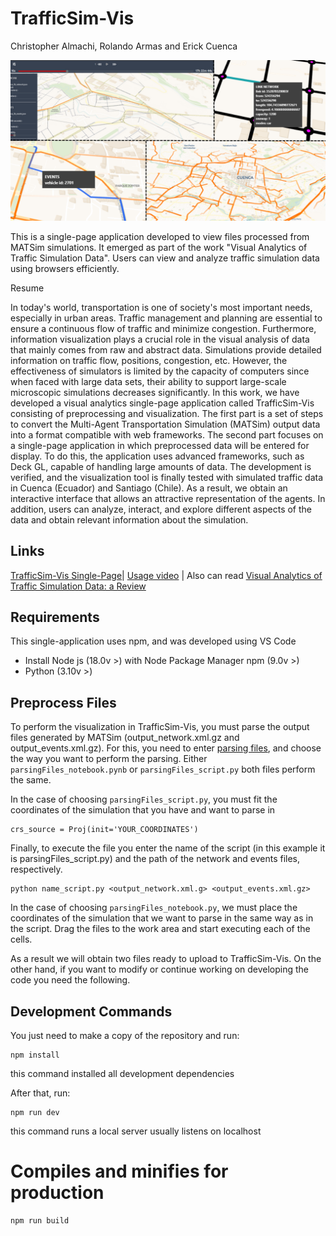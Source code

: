 # TrafficSim-Vis

Christopher Almachi, Rolando Armas and Erick Cuenca

![TrafficSim-Vis Single-Page](public/example.png "TrafficSim-Vis")

This is a single-page application developed to view files processed from MATSim simulations. It emerged as part of the work "Visual Analytics of Traffic Simulation Data". Users can view and analyze traffic simulation data using browsers efficiently.

Resume

In today's world, transportation is one of society's most important needs, especially in urban areas. Traffic management and planning are essential to ensure a continuous flow of traffic and minimize congestion. Furthermore, information visualization plays a crucial role in the visual analysis of data that mainly comes from raw and abstract data. Simulations provide detailed information on traffic flow, positions, congestion, etc. However, the effectiveness of simulators is limited by the capacity of computers since when faced with large data sets, their ability to support large-scale microscopic simulations decreases significantly. In this work, we have developed a visual analytics single-page application called TrafficSim-Vis consisting of preprocessing and visualization. The first part is a set of steps to convert the Multi-Agent Transportation Simulation (MATSim) output data into a format compatible with web frameworks. The second part focuses on a single-page application in which preprocessed data will be entered for display. To do this, the application uses advanced frameworks, such as Deck GL, capable of handling large amounts of data. The development is verified, and the visualization tool is finally tested with simulated traffic data in Cuenca (Ecuador) and Santiago (Chile). As a result, we obtain an interactive interface that allows an attractive representation of the agents. In addition, users can analyze, interact, and explore different aspects of the data and obtain relevant information about the simulation.

## Links

[TrafficSim-Vis Single-Page](https://chrisaloor.github.io/TrafficSim-Vis/)| [Usage video](https://youtu.be/) | Also can read [Visual Analytics of Traffic Simulation Data: a Review](https://link.springer.com/chapter/10.1007/978-3-031-52517-9_4)



## Requirements 
This single-application uses npm, and was developed using VS Code
 - Install  Node js (18.0v >) with Node Package Manager npm (9.0v >)
 - Python (3.10v >)

## Preprocess Files
To perform the visualization in TrafficSim-Vis, you must parse the output files generated by MATSim (output_network.xml.gz and output_events.xml.gz). For this, you need to enter [parsing files](https://github.com/ChrisALoor/TrafficSim-Vis/tree/main/parsing%20files), and choose the way you want to perform the parsing. Either `parsingFiles_notebook.pynb` or `parsingFiles_script.py` both files perform the same.

In the case of choosing `parsingFiles_script.py`, you must fit the coordinates of the simulation that you have and want to parse in

    crs_source = Proj(init='YOUR_COORDINATES')

Finally, to execute the file you enter the name of the script (in this example it is parsingFiles_script.py) and the path of the network and events files, respectively.

    python name_script.py <output_network.xml.g> <output_events.xml.gz> 

In the case of choosing `parsingFiles_notebook.py`, we must place the coordinates of the simulation that we want to parse in the same way as in the script. Drag the files to the work area and start executing each of the cells.

As a result we will obtain two files ready to upload to TrafficSim-Vis. On the other hand, if you want to modify or continue working on developing the code you need the following.

## Development Commands
You just need to make a copy of the repository and run: 

    npm install

this command installed all development dependencies 
    
After that, run:

    npm run dev

this command runs a local server usually listens on localhost

# Compiles and minifies for production

    npm run build